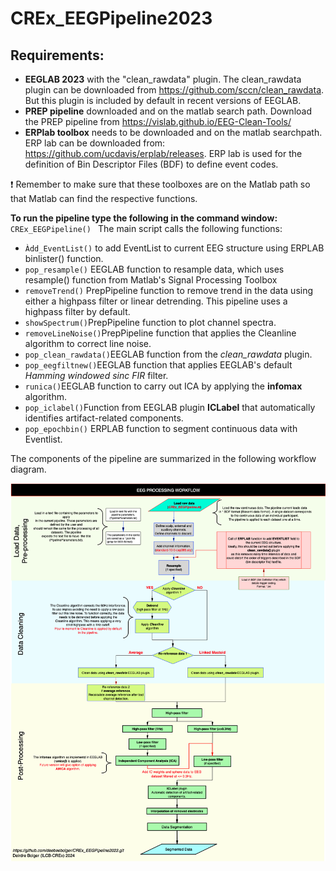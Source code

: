 # CREx_EEGPipeline2023

## Requirements:
* **EEGLAB 2023** with the "clean_rawdata" plugin. The clean_rawdata plugin can be downloaded from https://github.com/sccn/clean_rawdata. But this plugin is included by default in recent versions of EEGLAB. 
* **PREP pipeline** downloaded and on the matlab search path. Download the PREP pipeline from https://vislab.github.io/EEG-Clean-Tools/
* **ERPlab toolbox** needs to be downloaded and on the matlab searchpath. ERP lab can be downloaded from: https://github.com/ucdavis/erplab/releases. ERP lab is used for the definition of Bin Descriptor Files (BDF) to define event codes.

:exclamation:  Remember to make sure that these toolboxes are on the Matlab path so that Matlab can find the respective functions.

**To run the pipeline type the following in the command window:** ```CREx_EEGPipeline() ```
The main script calls the following functions:
- ```Àdd_EventList()``` to add EventList to current EEG structure using ERPLAB binlister() function.
- ```pop_resample()``` EEGLAB function to resample data, which uses resample() function from Matlab's Signal Processing Toolbox
- ```removeTrend()``` PrepPipeline function to remove trend in the data using either a highpass filter or linear detrending. This pipeline uses a highpass filter by default.
- ```showSpectrum()```PrepPipeline function to plot channel spectra.
- ```removeLineNoise()```PrepPipeline function that applies the Cleanline algorithm to correct line noise.
- ```pop_clean_rawdata()```EEGLAB function from the *clean_rawdata* plugin.
- ```pop_eegfiltnew()```EEGLAB function that applies EEGLAB's default *Hamming windowed sinc FIR* filter.
- ```runica()```EEGLAB function to carry out ICA by applying the **infomax** algorithm.
- ```pop_iclabel()```Function from EEGLAB plugin **ICLabel** that automatically identifies artifact-related components.
- ```pop_epochbin()``` ERPLAB function to segment continuous data with Eventlist. 

The components of the pipeline are summarized in the following workflow diagram.

![EEG processing pipeline workflow](Pipeline_figure.png "EEG Processing workflow diagram.")



